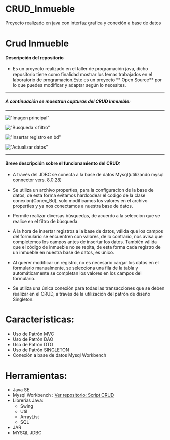 # CRUD_Inmueble
Proyecto realizado en java con interfaz grafica y conexión a base de datos 
# Crud Inmueble
#### Descripción del repositorio
- Es un proyecto realizado en el taller de programación java, dicho repositorio tiene como finalidad mostrar los temas trabajados en el laboratorio de programacion.Este es un proyecto ** Open Source** por lo que puedes modificar y adaptar según lo necesites. 

----
#### ***A continuación se muestran capturas del CRUD Inmueble:*** 
----


!["Imagen principal"](https://i.postimg.cc/nrgc77gN/img-princ-3.png)

!["Busqueda x filtro"](https://i.postimg.cc/T24PZM1Q/img-filtro-busq-2.png)

!["Insertar registro en bd"](https://i.postimg.cc/HLdWQTvW/img-insertar-Datos.png)

!["Actualizar datos"](https://i.postimg.cc/CxjLBRN6/img-modificar-Datos-2.png)

---
#### Breve descripción sobre el funcionamiento del CRUD:

- A través del JDBC se conecta a la base de datos Mysql(utilizando mysql connector vers. 8.0.28)

- Se utiliza un archivo properties, para la configuracion de la base de datos, de esta forma evitamos hardcodear el codigo de la clase conexion(Conex_Bd), solo modificamos los valores en el archivo properties y ya nos conectamos a nuestra base de datos.

- Permite realizar diversas búsquedas, de acuerdo a la selección que se realice en el filtro de búsqueda.

- A la hora de insertar registros a la base de datos, válida que los campos del formulario se encuentren con valores, de lo contrario, nos avisa que completemos los campos  antes de insertar los datos. También válida que el código de inmueble  no se repita, de esta forma cada registro de un inmueble en nuestra base de datos, es único.

- Al querer modificar un registro, no es necesario cargar los datos en el formulario manualmente, se selecciona una fila de la tabla y automáticamente se completan los valores en los campos del formulario.

- Se utiliza una única conexión para todas las transacciones que se deben realizar en el CRUD, a través de la utilización del patrón de diseño Singleton.
# Caracteristicas:
- Uso de Patrón MVC
- Uso de Patrón DAO
- Uso de Patrón DTO
- Uso de Patrón SINGLETON
- Conexión a base de datos Mysql Workbench

# Herramientas:
* Java SE
* Mysql Workbench :  [Ver repositorio: Script CRUD](https://github.com/diego0o033/Script-Crud_Inmueble)
* Librerias Java:
  * Swing
  * Util
  * ArrayList
  * SQL
 * JAR
 * MYSQL JDBC
